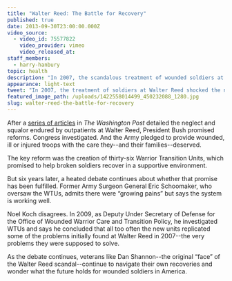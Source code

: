 ```yaml
---
title: "Walter Reed: The Battle for Recovery"
published: true
date: 2013-09-30T23:00:00.000Z
video_source:
  - video_id: 75577822
    video_provider: vimeo
    video_released_at:
staff_members:
  - harry-hanbury
topic: health
description: "In 2007, the scandalous treatment of wounded soldiers at Walter Reed Army Medical Center shocked the nation. Today, after major reforms, what’s changed for America’s injured soldiers? "
appearance: light-text
tweet: "In 2007, the treatment of soldiers at Walter Reed shocked the nation. But how much has changed?"
featured_image_path: /uploads/1422558014499_450232088_1280.jpg
slug: walter-reed-the-battle-for-recovery
---
```


After a [series of articles](http://www.washingtonpost.com/wp-srv/nation/walter-reed/index.html) in _The Washington Post_ detailed the neglect and squalor endured by outpatients at Walter Reed, President Bush promised reforms. Congress investigated. And the Army pledged to provide wounded, ill or injured troops with the care they--and their families--deserved.

The key reform was the creation of thirty-six Warrior Transition Units, which promised to help broken soldiers recover in a supportive environment.

But six years later, a heated debate continues about whether that promise has been fulfilled. Former Army Surgeon General Eric Schoomaker, who oversaw the WTUs, admits there were “growing pains” but says the system is working well.

Noel Koch disagrees. In 2009, as Deputy Under Secretary of Defense for the Office of Wounded Warrior Care and Transition Policy, he investigated WTUs and says he concluded that all too often the new units replicated some of the problems initially found at Walter Reed in 2007--the very problems they were supposed to solve.

As the debate continues, veterans like Dan Shannon--the original “face” of the Walter Reed scandal--continue to navigate their own recoveries and wonder what the future holds for wounded soldiers in America.

